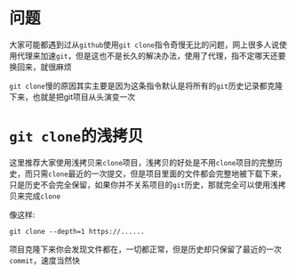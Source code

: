 # 问题
大家可能都遇到过从`github`使用`git clone`指令奇慢无比的问题，网上很多人说使用代理来加速`git`，但是这也不是长久的解决办法，使用了代理，指不定哪天还要换回来，就很麻烦

`git clone`慢的原因其实主要是因为这条指令默认是将所有的`git`历史记录都克隆下来，也就是把git项目从头演变一次
# `git clone`的浅拷贝
这里推荐大家使用浅拷贝来`clone`项目，浅拷贝的好处是不用`clone`项目的完整历史，而只需`clone`最近的一次提交，但是项目里面的文件都会完整地被下载下来，只是历史不会完全保留，如果你并不关系项目的`git`历史，那就完全可以使用浅拷贝来完成`clone`

像这样:
```
git clone --depth=1 https://......
```
项目克隆下来你会发现文件都在，一切都正常，但是历史却只保留了最近的一次`commit`，速度当然快
